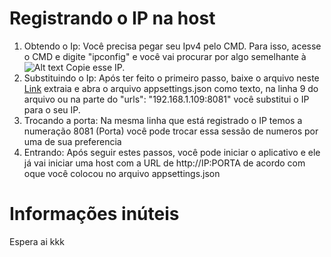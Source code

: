 # Registrando o IP na host

1.  Obtendo o Ip: Você precisa pegar seu Ipv4 pelo CMD. Para isso, acesse o CMD e digite "ipconfig" e você vai procurar por algo semelhante à ![Alt text](https://cdn.discordapp.com/attachments/787408591086157855/990393165020291093/unknown.png?size=4096) Copie esse IP. 
2.  Substituindo o Ip: Após ter feito o primeiro passo, baixe o arquivo neste [Link](https://github.com/ChickChuck2/TheXBESTHost/releases/download/Bruh/publish.rar) extraia e abra o arquivo appsettings.json como texto, na linha 9 do arquivo ou na parte do "urls":  "192.168.1.109:8081" você substitui o IP para o seu IP.
3.  Trocando a porta: Na mesma linha que está registrado o IP temos a numeração 8081 (Porta) você pode trocar essa sessão de numeros por uma de sua preferencia
4.  Entrando: Após seguir estes passos, você pode iniciar o aplicativo e ele já vai iniciar uma host com a URL de http://IP:PORTA de acordo com oque você colocou no arquivo appsettings.json


# Informações inúteis
Espera ai kkk
